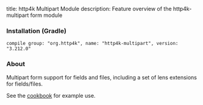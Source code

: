 title: http4k Multipart Module
description: Feature overview of the http4k-multipart form module

### Installation (Gradle)
```compile group: "org.http4k", name: "http4k-multipart", version: "3.212.0"```

### About

Multipart form support for fields and files, including a set of lens extensions for fields/files.

See the [cookbook](/cookbook/multipart_forms/) for example use.

